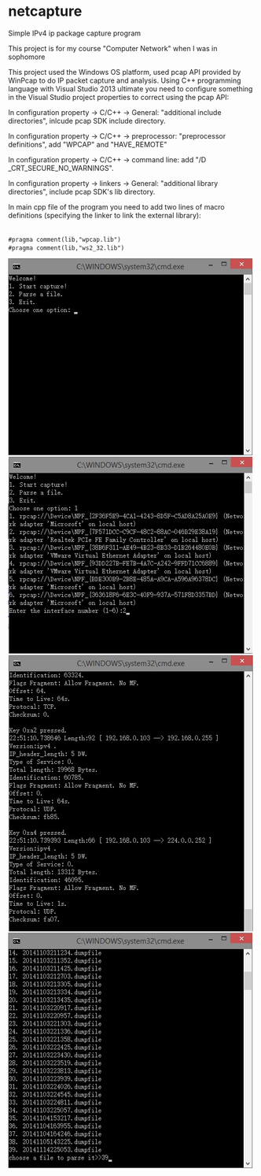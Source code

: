 # netcapture
Simple IPv4 ip package capture program

This project is for my course "Computer Network" when I was in sophomore



This project used the Windows OS platform, used pcap API provided by WinPcap to do IP packet capture and analysis. Using C++ programming language with Visual Studio 2013 ultimate you need to configure something in the Visual Studio project properties to correct using the pcap API:

In configuration property -> C/C++ -> General: "additional include directories", inlcude pcap SDK include directory.

In configuration property -> C/C++ -> preprocessor: "preprocessor definitions", add "WPCAP" and "HAVE_REMOTE"

In configuration property -> C/C++ -> command line: add "/D _CRT_SECURE_NO_WARNINGS".

In configuration property -> linkers -> General: "additional library directories", include pcap SDK's lib directory.

In main cpp file of the program you need to add two lines of macro definitions (specifying the linker to link the external library):

<code>
#pragma comment(lib,"wpcap.lib")
#pragma comment(lib,"ws2_32.lib")
</code>

![show1](./readme_res/show1.jpg)
![show2](./readme_res/show2.jpg)
![show3](./readme_res/show3.jpg)
![show4](./readme_res/show4.jpg)